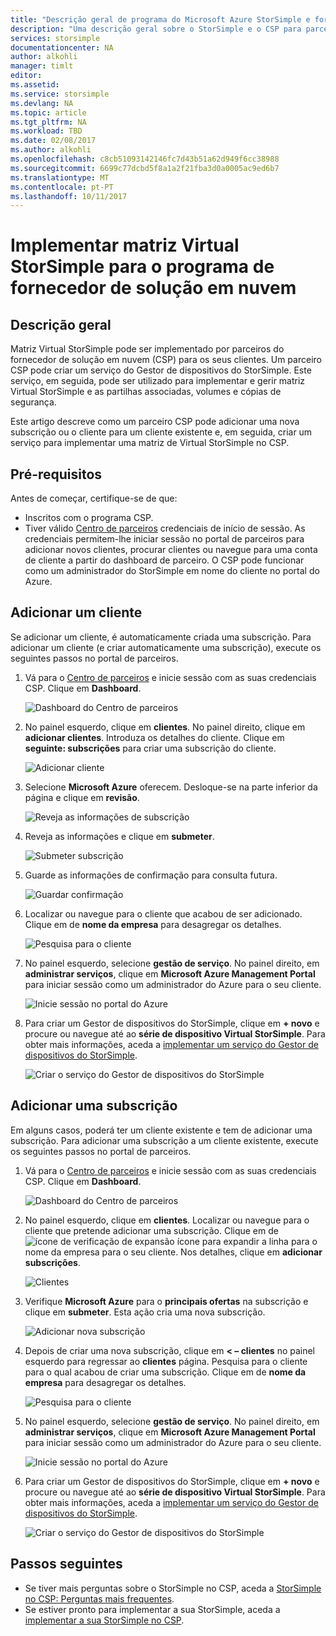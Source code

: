 ```yaml
---
title: "Descrição geral de programa do Microsoft Azure StorSimple e fornecedor de soluções em nuvem | Microsoft Docs"
description: "Uma descrição geral sobre o StorSimple e o CSP para parceiros do StorSimple."
services: storsimple
documentationcenter: NA
author: alkohli
manager: timlt
editor: 
ms.assetid: 
ms.service: storsimple
ms.devlang: NA
ms.topic: article
ms.tgt_pltfrm: NA
ms.workload: TBD
ms.date: 02/08/2017
ms.author: alkohli
ms.openlocfilehash: c8cb51093142146fc7d43b51a62d949f6cc38988
ms.sourcegitcommit: 6699c77dcbd5f8a1a2f21fba3d0a0005ac9ed6b7
ms.translationtype: MT
ms.contentlocale: pt-PT
ms.lasthandoff: 10/11/2017
---
```

# <a name="deploy-storsimple-virtual-array-for-cloud-solution-provider-program"></a>Implementar matriz Virtual StorSimple para o programa de fornecedor de solução em nuvem

## <a name="overview"></a>Descrição geral

Matriz Virtual StorSimple pode ser implementado por parceiros do fornecedor de solução em nuvem (CSP) para os seus clientes. Um parceiro CSP pode criar um serviço do Gestor de dispositivos do StorSimple. Este serviço, em seguida, pode ser utilizado para implementar e gerir matriz Virtual StorSimple e as partilhas associadas, volumes e cópias de segurança.

Este artigo descreve como um parceiro CSP pode adicionar uma nova subscrição ou o cliente para um cliente existente e, em seguida, criar um serviço para implementar uma matriz de Virtual StorSimple no CSP.

## <a name="prerequisites"></a>Pré-requisitos

Antes de começar, certifique-se de que:

- Inscritos com o programa CSP.
- Tiver válido [Centro de parceiros](http://partnercenter.microsoft.com/) credenciais de início de sessão. As credenciais permitem-lhe iniciar sessão no portal de parceiros para adicionar novos clientes, procurar clientes ou navegue para uma conta de cliente a partir do dashboard de parceiro. O CSP pode funcionar como um administrador do StorSimple em nome do cliente no portal do Azure.
                             
## <a name="add-a-customer"></a>Adicionar um cliente

Se adicionar um cliente, é automaticamente criada uma subscrição. Para adicionar um cliente (e criar automaticamente uma subscrição), execute os seguintes passos no portal de parceiros.

1. Vá para o [Centro de parceiros](http://partnercenter.microsoft.com/) e inicie sessão com as suas credenciais CSP. Clique em **Dashboard**.

     ![Dashboard do Centro de parceiros](./media/storsimple-partner-csp-deploy/image1.png)
                              
2. No painel esquerdo, clique em **clientes**. No painel direito, clique em **adicionar clientes**. Introduza os detalhes do cliente. Clique em **seguinte: subscrições** para criar uma subscrição do cliente.

    ![Adicionar cliente](./media/storsimple-partner-csp-deploy/image2.png)

3.  Selecione **Microsoft Azure** oferecem. Desloque-se na parte inferior da página e clique em **revisão**.

    ![Reveja as informações de subscrição](./media/storsimple-partner-csp-deploy/image3.png)
                              
4. Reveja as informações e clique em **submeter**.

    ![Submeter subscrição](./media/storsimple-partner-csp-deploy/image4.png)

5. Guarde as informações de confirmação para consulta futura.

    ![Guardar confirmação](./media/storsimple-partner-csp-deploy/image5.png)

6. Localizar ou navegue para o cliente que acabou de ser adicionado. Clique em de **nome da empresa** para desagregar os detalhes.

    ![Pesquisa para o cliente](./media/storsimple-partner-csp-deploy/image6.png)  

7. No painel esquerdo, selecione **gestão de serviço**. No painel direito, em **administrar serviços**, clique em **Microsoft Azure Management Portal** para iniciar sessão como um administrador do Azure para o seu cliente.

    ![Inicie sessão no portal do Azure](./media/storsimple-partner-csp-deploy/image9.png)

8. Para criar um Gestor de dispositivos do StorSimple, clique em **+ novo** e procure ou navegue até ao **série de dispositivo Virtual StorSimple**. Para obter mais informações, aceda a [implementar um serviço do Gestor de dispositivos do StorSimple](storsimple-virtual-array-manage-service.md).

    ![Criar o serviço do Gestor de dispositivos do StorSimple](./media/storsimple-partner-csp-deploy/image8.png)


## <a name="add-a-subscription"></a>Adicionar uma subscrição

Em alguns casos, poderá ter um cliente existente e tem de adicionar uma subscrição. Para adicionar uma subscrição a um cliente existente, execute os seguintes passos no portal de parceiros.

1. Vá para o [Centro de parceiros](http://partnercenter.microsoft.com/) e inicie sessão com as suas credenciais CSP. Clique em **Dashboard**.

     ![Dashboard do Centro de parceiros](./media/storsimple-partner-csp-deploy/image1.png)
                              
2. No painel esquerdo, clique em **clientes**. Localizar ou navegue para o cliente que pretende adicionar uma subscrição. Clique em de ![ícone de verificação de expansão](./media/storsimple-partner-csp-deploy/expand_pane_icon.png) ícone para expandir a linha para o nome da empresa para o seu cliente. Nos detalhes, clique em **adicionar subscrições**.

    ![Clientes](./media/storsimple-partner-csp-deploy/image10.png)

3. Verifique **Microsoft Azure** para o **principais ofertas** na subscrição e clique em **submeter**. Esta ação cria uma nova subscrição.

    ![Adicionar nova subscrição](./media/storsimple-partner-csp-deploy/image11.png)

6. Depois de criar uma nova subscrição, clique em **< – clientes** no painel esquerdo para regressar ao **clientes** página. Pesquisa para o cliente para o qual acabou de criar uma subscrição. Clique em de **nome da empresa** para desagregar os detalhes.

    ![Pesquisa para o cliente](./media/storsimple-partner-csp-deploy/image6.png)  

7. No painel esquerdo, selecione **gestão de serviço**. No painel direito, em **administrar serviços**, clique em **Microsoft Azure Management Portal** para iniciar sessão como um administrador do Azure para o seu cliente.

    ![Inicie sessão no portal do Azure](./media/storsimple-partner-csp-deploy/image9.png)

8. Para criar um Gestor de dispositivos do StorSimple, clique em **+ novo** e procure ou navegue até ao **série de dispositivo Virtual StorSimple**. Para obter mais informações, aceda a [implementar um serviço do Gestor de dispositivos do StorSimple](storsimple-virtual-array-manage-service.md).

    ![Criar o serviço do Gestor de dispositivos do StorSimple](./media/storsimple-partner-csp-deploy/image8.png)

## <a name="next-steps"></a>Passos seguintes

- Se tiver mais perguntas sobre o StorSimple no CSP, aceda a [StorSimple no CSP: Perguntas mais frequentes](storsimple-partner-csp-faq.md).
- Se estiver pronto para implementar a sua StorSimple, aceda a [implementar a sua StorSimple no CSP](storsimple-partner-csp-deploy.md).
